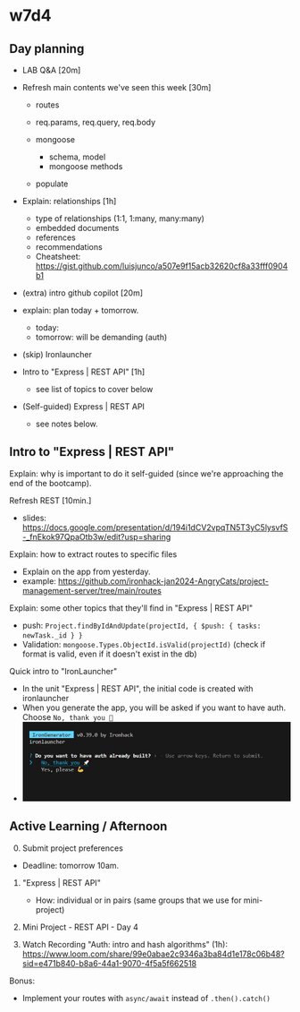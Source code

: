 

# w7d4


<!-- 

@todo: create RECORDING "Auth: intro and hash algorithms"

-->


## Day planning

- LAB Q&A [20m]

- Refresh main contents we've seen this week [30m]
  - routes
  - req.params, req.query, req.body
  - mongoose
    - schema, model
    - mongoose methods
  - populate

    <!-- alternative: provide a 30m. recording -->


- Explain: relationships [1h]
  - type of relationships (1:1, 1:many, many:many)
  - embedded documents
  - references
  - recommendations
  - Cheatsheet: https://gist.github.com/luisjunco/a507e9f15acb32620cf8a33fff0904b1


- (extra) intro github copilot [20m]


- explain: plan today + tomorrow.
  - today:
  - tomorrow: will be demanding (auth)


- (skip) Ironlauncher
  <!-- @LT: do this w8d2 instead -->


- Intro to "Express | REST API" [1h]
  - see list of topics to cover below


- (Self-guided) Express | REST API
  - see notes below.

  

## Intro to "Express | REST API"

Explain: why is important to do it self-guided (since we're approaching the end of the bootcamp).

Refresh REST [10min.]
- slides: https://docs.google.com/presentation/d/194i1dCV2vpqTN5T3yC5lysvfS-_fnEkok97QpaOtb3w/edit?usp=sharing
<!-- note: can also this part (the unit in the students portal includes guidelines for REST) -->


Explain: how to extract routes to specific files
- Explain on the app from yesterday.
- example: https://github.com/ironhack-jan2024-AngryCats/project-management-server/tree/main/routes


Explain: some other topics that they'll find in "Express | REST API"
- push: `Project.findByIdAndUpdate(projectId, { $push: { tasks: newTask._id } }`
- Validation: `mongoose.Types.ObjectId.isValid(projectId)` (check if format is valid, even if it doesn't exist in the db)


Quick intro to "IronLauncher"
- In the unit "Express | REST API", the initial code is created with ironlauncher
- When you generate the app, you will be asked if you want to have auth. Choose `No, thank you 🚀`
- ![ironlauncher auth](../media/images/ironlauncher-auth.jpg)





## Active Learning / Afternoon

<!-- @LT: workload to do this 3 things (self-guided + mini-project + recording) is very reasonable, specially if we finish lectures by 1pm -->

0. Submit project preferences
  - Deadline: tomorrow 10am.

1. "Express | REST API"
    <!-- Follow the steps in this unit, starting from the section "Project Management API" -->
    - How: individual or in pairs (same groups that we use for mini-project)

2. Mini Project - REST API - Day 4


3. Watch Recording "Auth: intro and hash algorithms" (1h): https://www.loom.com/share/99e0abae2c9346a3ba84d1e178c06b48?sid=e471b840-b8a6-44a1-9070-4f5a5f662518


Bonus: 
- Implement your routes with `async/await` instead of `.then().catch()`



<!-- 
Extra bonus:
1. Research about the MVC pattern (Model-View-Controller)
2. Follow this video and apply the concept to your Express app: https://www.youtube.com/watch?v=SOLgvMxSpgA
-->


